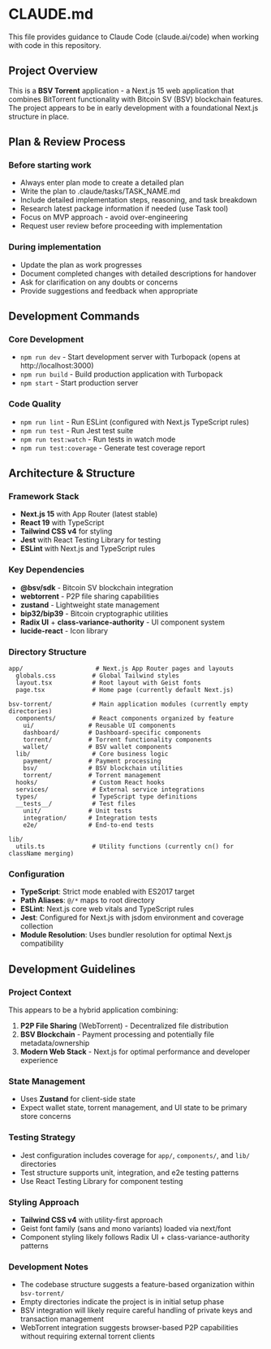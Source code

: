 # CLAUDE.md

This file provides guidance to Claude Code (claude.ai/code) when working with code in this repository.

## Project Overview

This is a **BSV Torrent** application - a Next.js 15 web application that combines BitTorrent functionality with Bitcoin SV (BSV) blockchain features. The project appears to be in early development with a foundational Next.js structure in place.

## Plan & Review Process

### Before starting work
- Always enter plan mode to create a detailed plan
- Write the plan to .claude/tasks/TASK_NAME.md
- Include detailed implementation steps, reasoning, and task breakdown
- Research latest package information if needed (use Task tool)
- Focus on MVP approach - avoid over-engineering
- Request user review before proceeding with implementation

### During implementation
- Update the plan as work progresses
- Document completed changes with detailed descriptions for handover
- Ask for clarification on any doubts or concerns
- Provide suggestions and feedback when appropriate

## Development Commands

### Core Development
- `npm run dev` - Start development server with Turbopack (opens at http://localhost:3000)
- `npm run build` - Build production application with Turbopack
- `npm start` - Start production server

### Code Quality
- `npm run lint` - Run ESLint (configured with Next.js TypeScript rules)
- `npm run test` - Run Jest test suite
- `npm run test:watch` - Run tests in watch mode
- `npm run test:coverage` - Generate test coverage report

## Architecture & Structure

### Framework Stack
- **Next.js 15** with App Router (latest stable)
- **React 19** with TypeScript
- **Tailwind CSS v4** for styling
- **Jest** with React Testing Library for testing
- **ESLint** with Next.js and TypeScript rules

### Key Dependencies
- **@bsv/sdk** - Bitcoin SV blockchain integration
- **webtorrent** - P2P file sharing capabilities
- **zustand** - Lightweight state management
- **bip32/bip39** - Bitcoin cryptographic utilities
- **Radix UI** + **class-variance-authority** - UI component system
- **lucide-react** - Icon library

### Directory Structure
```
app/                    # Next.js App Router pages and layouts
  globals.css          # Global Tailwind styles
  layout.tsx           # Root layout with Geist fonts
  page.tsx             # Home page (currently default Next.js)

bsv-torrent/           # Main application modules (currently empty directories)
  components/          # React components organized by feature
    ui/               # Reusable UI components
    dashboard/        # Dashboard-specific components
    torrent/          # Torrent functionality components
    wallet/           # BSV wallet components
  lib/                 # Core business logic
    payment/          # Payment processing
    bsv/              # BSV blockchain utilities
    torrent/          # Torrent management
  hooks/               # Custom React hooks
  services/            # External service integrations
  types/               # TypeScript type definitions
  __tests__/           # Test files
    unit/             # Unit tests
    integration/      # Integration tests
    e2e/              # End-to-end tests

lib/
  utils.ts             # Utility functions (currently cn() for className merging)
```

### Configuration
- **TypeScript**: Strict mode enabled with ES2017 target
- **Path Aliases**: `@/*` maps to root directory
- **ESLint**: Next.js core web vitals and TypeScript rules
- **Jest**: Configured for Next.js with jsdom environment and coverage collection
- **Module Resolution**: Uses bundler resolution for optimal Next.js compatibility

## Development Guidelines

### Project Context
This appears to be a hybrid application combining:
1. **P2P File Sharing** (WebTorrent) - Decentralized file distribution
2. **BSV Blockchain** - Payment processing and potentially file metadata/ownership
3. **Modern Web Stack** - Next.js for optimal performance and developer experience

### State Management
- Uses **Zustand** for client-side state
- Expect wallet state, torrent management, and UI state to be primary store concerns

### Testing Strategy
- Jest configuration includes coverage for `app/`, `components/`, and `lib/` directories
- Test structure supports unit, integration, and e2e testing patterns
- Use React Testing Library for component testing

### Styling Approach
- **Tailwind CSS v4** with utility-first approach
- Geist font family (sans and mono variants) loaded via next/font
- Component styling likely follows Radix UI + class-variance-authority patterns

### Development Notes
- The codebase structure suggests a feature-based organization within `bsv-torrent/`
- Empty directories indicate the project is in initial setup phase
- BSV integration will likely require careful handling of private keys and transaction management
- WebTorrent integration suggests browser-based P2P capabilities without requiring external torrent clients